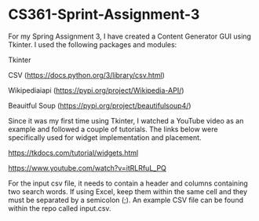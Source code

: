 # CS361-Sprint-Assignment-3

For my Spring Assignment 3, I have created a Content Generator GUI using Tkinter. I used the following packages and modules:

Tkinter

CSV (https://docs.python.org/3/library/csv.html)

Wikipediaiapi (https://pypi.org/project/Wikipedia-API/)

Beauitful Soup (https://pypi.org/project/beautifulsoup4/)

Since it was my first time using Tkinter, I watched a YouTube video as an example and followed a couple of tutorials. The links below were specifically used for widget implementation and placement. 

https://tkdocs.com/tutorial/widgets.html

https://www.youtube.com/watch?v=itRLRfuL_PQ

For the input csv file, it needs to contain a header and columns containing two search words. If using Excel, keep them within the same cell and they must be separated by a semicolon (;). An example CSV file can be found within the repo called input.csv. 
